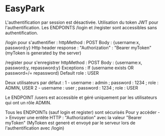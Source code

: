 # EasyPark
L'authentification par session est désactivée.
Utilisation du token JWT pour l'authentification.
Les ENDPOINTS /login et /register sont accessibles sans authentification.

/login pour s'authentifier : 
  httpMethod : POST
  Body : {username:x, password:y}
  Http header response : "Authorization" : "Bearer myToken" (myToken is generated by the server)


/register pour s'enregistrer
  httpMethod : POST 
  Body : {username:x, password:y, repassword:y}
  Exceptions : If (username exists OR  password=/= repassword)
  Default role : USER


Deux utilisateurs par défaut :
  1 - username : admin ; password : 1234 ; role : ADMIN, USER
  2 - username : user ; password : 1234 ; role : USER

Le ENDPOINT /users est accessible et géré uniquement par les utilisateurs qui ont un rôle ADMIN.

Tous les ENDPOINTs (sauf login et register) sont sécurisés 
Pour y accèder -> Envoyer une entête HTTP : "Authorization" avec la valeur "Bearer myToken" (MyToken est generé et envoyé par le serveur lors de l'authentification avec /login)